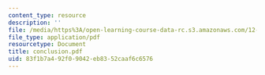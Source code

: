 ```yaml
---
content_type: resource
description: ''
file: /media/https%3A/open-learning-course-data-rc.s3.amazonaws.com/12-000-solving-complex-problems-fall-2003/83f1b7a492f09042eb8352caaf6c6576_conclusion.pdf
file_type: application/pdf
resourcetype: Document
title: conclusion.pdf
uid: 83f1b7a4-92f0-9042-eb83-52caaf6c6576
---
```

